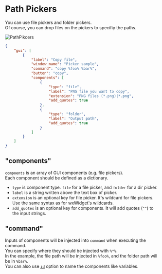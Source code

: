 # Path Pickers

You can use file pickers and folder pickers.  
Of course, you can drop files on the pickers to specifiy the paths.  

![PathPikcers](https://user-images.githubusercontent.com/69258547/171440880-5948a7f0-5e26-4c38-ab95-8c6daaf67f93.png)

```json
{
    "gui": [
        {
            "label": "Copy file",
            "window_name": "Picker sample",
            "command": "copy %foo% %bar%",
            "button": "copy",
            "components": [
                {
                    "type": "file",
                    "label": "PNG file you want to copy",
                    "extension": "PNG files (*.png)|*.png",
                    "add_quotes": true
                },
                {
                    "type": "folder",
                    "label": "Output path",
                    "add_quotes": true
                }
            ]
        }
    ]
}
```

## "components"

`compoents` is an array of GUI components (e.g. file pickers).  
Each component should be defined as a dictionary.  

-   `type` is component type. `file` for a file picker, and `folder` for a dir picker.
-   `label` is a string written above the text box of picker.
-   `extension` is an optional key for file picker. It's wildcard for file pickers. Use the same syntax as for [wxWidget's wildcards](https://docs.wxwidgets.org/3.0/classwx_file_dialog.html).
-   `add_quotes` is an optional key for components. It will add quotes (`""`) to the input strings.

## "command"

Inputs of components will be injected into `command` when executing the command.  
You can specify where they should be injected with `%*%`.  
In the example, the file path will be injected in `%foo%`, and the folder path will be in `%bar%`.  
You can also use [`id`](../../comp_options/id) option to name the components like variables.

